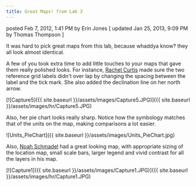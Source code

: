 ```yaml
---
title: Great Maps! from Lab 3
---
```


posted Feb 7, 2012, 1:41 PM by Erin Jones   [ updated Jan 25, 2013, 9:09 PM by Thomas Thompson ]

It was hard to pick great maps from this lab, because whaddya know? they all look almost identical. 

A few of you took extra time to add little touches to your maps that gave them really polished looks. For instance, [Rachel Curtis](https://sites.google.com/site/chelsgispectacular/lab/lab-3---reproducing-maps---geologic-map) made sure the two reference grid labels didn't over lap by changing the spacing between the label and the tick mark. She also added the declination line on her north arrow.

[![Capture5]({{ site.baseurl }}/assets/images/Capture5.JPG)]({{ site.baseurl }}/assets/images/hr/Capture5.JPG)

Also, her pie chart looks really sharp. Notice how the symbology matches that of the units on the map, making comparisons a lot easier. 

![Units_PieChart]({{ site.baseurl }}/assets/images/Units_PieChart.jpg)

Also, [Noah Schmadel](https://sites.google.com/site/noahslabs/laboratory-assignments/Lab03) had a great looking map, with appropriate sizing of the location map, small scale bars, larger legend and vivid contrast for all the layers in his map. 

[![Capture1]({{ site.baseurl }}/assets/images/Capture1.JPG)]({{ site.baseurl }}/assets/images/hr/Capture1.JPG)